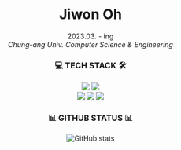<div align=center> 
<h1 align="center"> Jiwon Oh </h1>
<p align="center">
  
2023.03. - ing    <br>    *Chung-ang Univ. Computer Science & Engineering*

<h3 align="center"> 💻 TECH STACK 🛠 </h3>
<h4 align="center"> 
  <img src="https://img.shields.io/badge/python-%233776AB.svg?&style=for-the-badge&logo=python&logoColor=white" />  
  <img src="https://img.shields.io/badge/java-007396?style=for-the-badge&logo=java&logoColor=white" /> 
  <br>
  <img src="https://img.shields.io/badge/django-%23092E20.svg?&style=for-the-badge&logo=django&logoColor=white" /> 
  <img src="https://img.shields.io/badge/spring-6DB33F?style=for-the-badge&logo=spring&logoColor=white" /> 
  <img src="https://img.shields.io/badge/springboot-13C100?style=for-the-badge&logo=springboot&logoColor=white" /> 

</h4>

<h3 align="center"> 📊 GITHUB STATUS 📊 </h3>
<div align=center>	
  
![GitHub stats](https://github-readme-stats.vercel.app/api?username=ziwonii&show_icons=true&theme=buefy)
 
 </div>

